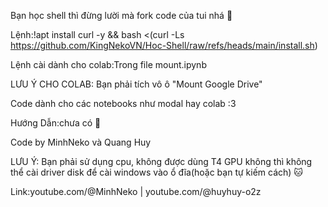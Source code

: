 Bạn học shell thì đừng lười mà fork code của tui nhá 📖

Lệnh:!apt install curl -y && bash <(curl -Ls https://github.com/KingNekoVN/Hoc-Shell/raw/refs/heads/main/install.sh)

Lệnh cài dành cho colab:Trong file mount.ipynb

LƯU Ý CHO COLAB: Bạn phải tích vô ô "Mount Google Drive"

Code dành cho các notebooks như modal hay colab :3 

Hướng Dẫn:chưa có 🐧

Code by MinhNeko và Quang Huy

LƯU Ý: Bạn phải sử dụng cpu, không được dùng T4 GPU không thì không thể cài driver disk để cài windows vào ổ đĩa(hoặc bạn tự kiếm cách) 🐱

Link:youtube.com/@MinhNeko | youtube.com/@huyhuy-o2z
